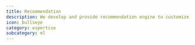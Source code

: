 ```yaml
---
title: Recommendation
description: We develop and provide recommendation engine to customize the displays or data. We integrate algorithms of Machine learning to create an auto-improvment of the product
icon: bullseye
category: expertise
subcategory: ml
---
```

